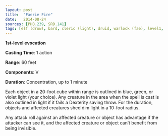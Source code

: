 ```yaml
---
layout: post
title:  "Faerie Fire"
date:   2014-08-24
sources: [PHB.239, SRD.141]
tags: [elf (drow), bard, cleric (light), druid, warlock (fae), level1, evocation]
---
```


**1st-level evocation**

**Casting Time**: 1 action

**Range**: 60 feet

**Components**: V

**Duration**: Concentration, up to 1 minute

Each object in a 20-foot cube within range is outlined in blue, green, or violet light (your choice). Any creature in the area when the spell is cast is also outlined in light if it fails a Dexterity saving throw. For the duration, objects and affected creatures shed dim light in a 10-foot radius.

Any attack roll against an affected creature or object has advantage if the attacker can see it, and the affected creature or object can’t benefit from being invisible.
